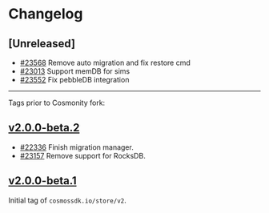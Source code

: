 <!--
Guiding Principles:
Changelogs are for humans, not machines.
There should be an entry for every single version.
The same types of changes should be grouped.
Versions and sections should be linkable.
The latest version comes first.
The release date of each version is displayed.
Mention whether you follow Semantic Versioning.
Usage:
Change log entries are to be added to the Unreleased section under the
appropriate stanza (see below). Each entry should ideally include a tag and
the Github issue reference in the following format:
* (<tag>) [#<issue-number>] Changelog message.
Types of changes (Stanzas):
"Features" for new features.
"Improvements" for changes in existing functionality.
"Deprecated" for soon-to-be removed features.
"Bug Fixes" for any bug fixes.
"API Breaking" for breaking exported APIs used by developers building on SDK.
Ref: https://keepachangelog.com/en/1.0.0/
-->

# Changelog

## [Unreleased]

* [#23568](https://github.com/cosmos/cosmos-sdk/pull/23568) Remove auto migration and fix restore cmd
* [#23013](https://github.com/cosmos/cosmos-sdk/pull/23013) Support memDB for sims
* [#23552](https://github.com/cosmos/cosmos-sdk/pull/23552) Fix pebbleDB integration

---

Tags prior to Cosmonity fork:

## [v2.0.0-beta.2](https://github.com/cosmos/cosmos-sdk/releases/tag/store/v2.0.0-beta.2)

* [#22336](https://github.com/cosmos/cosmos-sdk/pull/22336) Finish migration manager.
* [#23157](https://github.com/cosmos/cosmos-sdk/pull/23157) Remove support for RocksDB.

## [v2.0.0-beta.1](https://github.com/cosmos/cosmos-sdk/releases/tag/store/v2.0.0-beta.1)

Initial tag of `cosmossdk.io/store/v2`.
